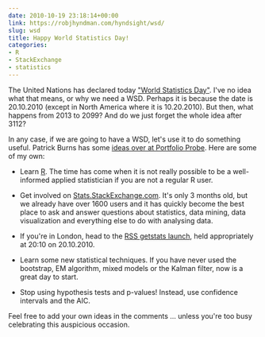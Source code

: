 ```yaml
---
date: 2010-10-19 23:18:14+00:00
link: https://robjhyndman.com/hyndsight/wsd/
slug: wsd
title: Happy World Statistics Day!
categories:
- R
- StackExchange
- statistics
---
```


The United Nations has declared today ["World Statistics Day"](http://unstats.un.org/unsd/wsd/). I've no idea what that means, or why we need a WSD. Perhaps it is because the date is 20.10.2010 (except in North America where it is 10.20.2010). But then, what happens from 2013 to 2099? And do we just forget the whole idea after 3112?

In any case, if we are going to have a WSD, let's use it to do something useful. Patrick Burns has some [ideas over at Portfolio Probe](http://www.portfolioprobe.com/2010/10/19/ideas-for-world-statistics-day/). Here are some of my own:



	
  * Learn [R](http://www.r-project.org). The time has come when it is not really possible to be a well-informed applied statistician if you are not a regular R user.

	
  * Get involved on [Stats.StackExchange.com](http://stats.stackexchange.com). It's only 3 months old, but we already have over 1600 users and it has quickly become the best place to ask and answer questions about statistics, data mining, data visualization and everything else to do with analysing data.

	
  * If you're in London, head to the [RSS getstats launch](http://www.getstats.org.uk/), held appropriately at 20:10 on 20.10.2010.

	
  * Learn some new statistical techniques. If you have never used the bootstrap, EM algorithm, mixed models or the Kalman filter, now is a great day to start.

	
  * Stop using hypothesis tests and p-values! Instead, use confidence intervals and the AIC.


Feel free to add your own ideas in the comments ... unless you're too busy celebrating this auspicious occasion.
